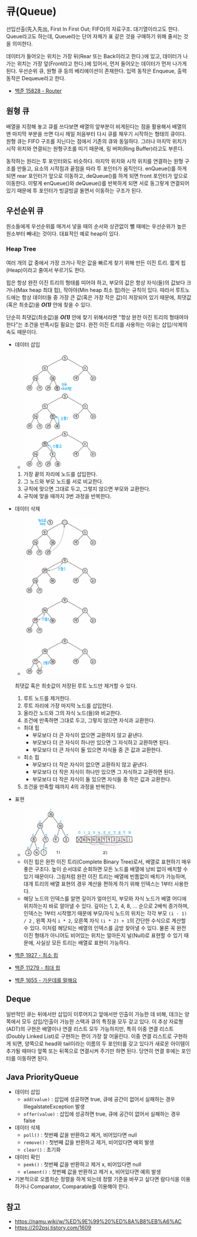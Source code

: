 # 큐(Queue)
선입선출(先入先出, First In First Out; FIFO)의 자료구조. 대기열이라고도 한다. Queue라고도 하는데, Queue라는 단어 자체가 표 같은 것을 구매하기 위해 줄서는 것을 의미한다.

데이터가 들어오는 위치는 가장 뒤(Rear 또는 Back이라고 한다.)에 있고, 데이터가 나가는 위치는 가장 앞(Front라고 한다.)에 있어서, 먼저 들어오는 데이터가 먼저 나가게 된다. 우선순위 큐, 원형 큐 등의 베리에이션이 존재한다. 입력 동작은 Enqueue, 출력 동작은 Dequeue라고 한다.

- [백준 15828 - Router](https://github.com/hanbee1005/AlgorithmStudy/blob/master/BaekjoonAlgorithm/202211/Q15828.java)

## 원형 큐
배열을 지정해 놓고 큐를 쓰다보면 배열의 앞부분이 비게된다는 점을 활용해서 배열의 맨 마지막 부분을 쓰면 다시 제일 처음부터 다시 큐를 채우기 시작하는 형태의 큐이다. 원형 큐는 FIFO 구조를 지닌다는 점에서 기존의 큐와 동일하다. 그러나 마지막 위치가 시작 위치와 연결되는 원형구조를 띠기 때문에, 링 버퍼(Ring Buffer)라고도 부른다.          

동작하는 원리는 투 포인터와도 비슷하다. 마지막 위치와 시작 위치를 연결하는 원형 구조를 만들고, 요소의 시작점과 끝점을 따라 투 포인터가 움직인다. enQueue()를 하게 되면 rear 포인터가 앞으로 이동하고, deQueue()를 하게 되면 front 포인터가 앞으로 이동한다. 이렇게 enQueue()와 deQueue()를 반복하게 되면 서로 동그랗게 연결되어 있기 때문에 투 포인터가 빙글빙글 돌면서 이동하는 구조가 된다.

## 우선순위 큐
원소들에게 우선순위를 매겨서 넣을 때의 순서와 상관없이 뺄 때에는 우선순위가 높은 원소부터 빼내는 것이다. 대표적인 예로 heap이 있다.

### Heap Tree         
여러 개의 값 중에서 가장 크거나 작은 값을 빠르게 찾기 위해 만든 이진 트리. 짧게 힙(Heap)이라고 줄여서 부르기도 한다.        

힙은 항상 완전 이진 트리의 형태를 띠어야 하고, 부모의 값은 항상 자식(들)의 값보다 크거나(Max heap 최대 힙), 작아야(Min heap 최소 힙)하는 규칙이 있다. 따라서 루트노드에는 항상 데이터들 중 가장 큰 값(혹은 가장 작은 값)이 저장되어 있기 때문에, 최댓값(혹은 최솟값)을 ***O(1)*** 안에 찾을 수 있다.

단순히 최댓값(최솟값)을 ***O(1)*** 안에 찾기 위해서라면 "항상 완전 이진 트리의 형태여야 한다"는 조건을 만족시킬 필요는 없다. 완전 이진 트리를 사용하는 이유는 삽입/삭제의 속도 때문이다.

- 데이터 삽입
  + <img src="./images/04.heap-tree-1.png" alt="heap tree insert data" width="200" />
  1. 가장 끝의 자리에 노드를 삽입한다.
  2. 그 노드와 부모 노드를 서로 비교한다.
  3. 규칙에 맞으면 그대로 두고, 그렇지 않으면 부모와 교환한다.
  4. 규칙에 맞을 때까지 3번 과정을 반복한다.
- 데이터 삭제
  + <img src="./images/05.heap-tree-2.png" alt="heap tree delete data" width="200" />
  최댓값 혹은 최솟값이 저장된 루트 노드만 제거할 수 있다.
  1. 루트 노드를 제거한다.
  2. 루트 자리에 가장 마지막 노드를 삽입한다.
  3. 올라간 노드와 그의 자식 노드(들)와 비교한다.
  4. 조건에 만족하면 그대로 두고, 그렇지 않으면 자식과 교환한다.
    + 최대 힙
      - 부모보다 더 큰 자식이 없으면 교환하지 않고 끝낸다.
      - 부모보다 더 큰 자식이 하나만 있으면 그 자식하고 교환하면 된다.
      - 부모보다 더 큰 자식이 둘 있으면 자식들 중 큰 값과 교환한다.
    + 최소 힙
      - 부모보다 더 작은 자식이 없으면 교환하지 않고 끝낸다.
      - 부모보다 더 작은 자식이 하나만 있으면 그 자식하고 교환하면 된다.
      - 부모보다 더 작은 자식이 둘 있으면 자식들 중 작은 값과 교환한다.
  5. 조건을 만족할 때까지 4의 과정을 반복한다.
- 표현
  + <img src="./images/06.heap-tree-3.png" alt="heap tree" width="300" />
  + 이진 힙은 완전 이진 트리(Complete Binary Tree)로서, 배열로 표현하기 매우 좋은 구조다. 높이 순서대로 순회하면 모든 노드를 배열에 낭비 없이 배치할 수 있기 때문이다. 그림처럼 완전 이진 트리는 배열에 빈틈없이 배치가 가능하며, 대개 트리의 배열 표현의 경우 계산을 편하게 하기 위해 인덱스는 1부터 사용한다.
  + 해당 노드의 인덱스를 알면 깊이가 얼마인지, 부모와 자식 노드가 배열 어디에 위치하는지 바로 알아낼 수 있다. 깊이는 1, 2, 4, 8, ... 순으로 2배씩 증가하며, 인덱스는 1부터 시작했기 때문에 부모/자식 노드의 위치는 각각 부모 `(i - 1) / 2` , 왼쪽 자식 `i * 2`, 오른쪽 자식 `(i * 2) + 1`의 간단한 수식으로 계산할 수 있다. 이처럼 해당되는 배열의 인덱스를 금방 찾아낼 수 있다. 물론 꼭 완전 이진 형태가 아니어도 비어있는 위치는 얼마든지 널(Null)로 표현할 수 있기 때문에, 사실상 모든 트리는 배열로 표현이 가능하다.                    

- [백준 1927 - 최소 힙](https://github.com/hanbee1005/AlgorithmStudy/blob/master/BaekjoonAlgorithm/202210/Q1927.java)
- [백준 11279 - 최대 힙](https://github.com/hanbee1005/AlgorithmStudy/blob/master/BaekjoonAlgorithm/202210/Q11279.java)
- [백준 1655 - 가운데를 말해요](https://github.com/hanbee1005/AlgorithmStudy/blob/master/BaekjoonAlgorithm/202210/Q1655.java)

## Deque
일반적인 큐는 뒤에서만 삽입이 이루어지고 앞에서만 인출이 가능한 데 비해, 데크는 양쪽에서 모두 삽입/인출이 가능한 스택과 큐의 특징을 모두 갖고 있다. 이 추상 자료형(ADT)의 구현은 배열이나 연결 리스트 모두 가능하지만, 특히 이중 연결 리스트(Doubly Linked List)로 구현하는 편이 가장 잘 어울린다. 이중 연결 리스트로 구현하게 되면, 양쪽으로 head와 tail이라는 이름의 두 포인터를 갖고 있다가 새로운 아이템이 추가될 때마다 앞쪽 또는 뒤쪽으로 연결시켜 주기만 하면 된다. 당연히 연결 후에는 포인터를 이동하면 된다.

## Java PriorityQueue
- 데이터 삽입
  + `add(value)` : 삽입에 성공하면 true, 큐에 공간이 없어서 실패하는 경우 IllegalstateException 발생
  + `offer(value)` : 삽입에 성공하면 true, 큐에 공간이 없어서 실패하는 경우 false
- 데이터 삭제
  + `poll()` : 첫번째 값을 반환하고 제거, 비어있다면 null
  + `remove()` : 첫번째 값을 반환하고 제거, 비어있다면 예외 발생
  + `clear()` : 초기화
- 데이터 확인
  + `peek()` : 첫번째 값을 반환하고 제거 x, 비어있다면 null
  + `element()` : 첫번째 값을 반환하고 제거 x, 비어있다면 예외 발생
- 기본적으로 오름차순 정렬을 하게 되는데 정렬 기준을 바꾸고 싶다면 람다식을 이용하거나 Comparator, Comparable를 이용해야 한다.

## 참고
- https://namu.wiki/w/%ED%9E%99%20%ED%8A%B8%EB%A6%AC
- https://202psj.tistory.com/1609
